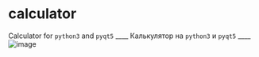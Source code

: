 # calculator
Calculator for `python3` and `pyqt5` ____
Калькулятор на `python3` и `pyqt5`   ____
![image](https://user-images.githubusercontent.com/80480605/129449534-d8464e91-ae97-4fd0-bbe3-46122586720c.png)
